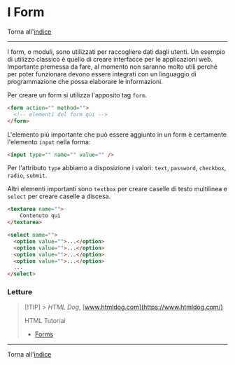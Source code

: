 # I Form

Torna all'[indice](../toc.md)

---

I form, o moduli, sono utilizzati per raccogliere dati dagli utenti. Un esempio di utilizzo classico è quello
di creare interfacce per le applicazioni web. Importante premessa da fare, al momento non saranno molto utili
perché per poter funzionare devono essere integrati con un linguaggio di programmazione che possa elaborare
le informazioni.

Per creare un form si utilizza l'apposito tag `form`.

```html
<form action="" method="">
  <!-- elementi del form qui -->
</form>
```

L'elemento più importante che può essere aggiunto in un form è certamente l'elemento `input` nella forma:

```html
<input type="" name="" value="" />
```

Per l'attributo `type` abbiamo a disposizione i valori: `text`, `password`, `checkbox`, `radio`, `submit`.

Altri elementi importanti sono `textbox` per creare caselle di testo multilinea e `select` per creare
caselle a discesa.

```html
<textarea name="">
    Contenuto qui
</textarea>

<select name="">
  <option value="">...</option>
  <option value="">...</option>
  <option value="">...</option>
  <option value="">...</option>
  ...
</select>
```

### Letture

<!-- > [!TIP]
> C. Musciano, B. Kennedy, _HTML & XHTML, The Definitive Guide_, O'Reilly, 2006, 6th ed
>
> - Chap 4: Text Basics
> - Chap 5: Rules, Images, and Multimedia -->

> [!TIP] > _HTML Dog_, [www.htmldog.com](https://www.htmldog.com/)
>
> HTML Tutorial
>
> - [Forms](https://www.htmldog.com/guides/html/beginner/forms/)

---

Torna all'[indice](../toc.md)

